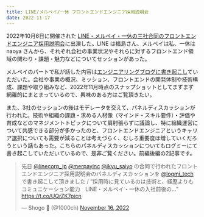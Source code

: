 ```yaml
---
title: LINE/メルペイ/一休 フロントエンドエンジニア採用説明会
date: 2022-11-17
---
```


2022年10月6日に開催された [LINE・メルペイ・一休の三社合同のフロントエンドエンジニア採用説明会](https://line.connpass.com/event/259202/)に出演した。LINE は福島さん、メルペイは私、一休は naoya さんから、それぞれ会社の事業状況やそれらに対するフロントエンド領域の関わり・課題・魅力などについてセッションがあった。

メルペイのパートで私が話した内容は[エンジニアリングブログに書き起こし](https://engineering.mercari.com/blog/entry/20221114-9c6bdd1ea7/)ていただいた。会社や事業の概況、ミッション、フロントエンドの開発体制や技術構成、課題や取り組みなど、2022年11月時点のスナップショットとしてまずまず網羅的にまとまっているので、興味のある方はご覧頂きたい。

また、3社のセッションの後はモデレータを交えて、パネルディスカッションが行われた。技術や組織の課題・求める人材像（マインド・スキル要件）・評価や育成などのマネジメントトピックについて肩肘張らずに議論し、特に組織運営について共感できる部分が多かったのと、フロントエンドエンジニアというキャリア選択についても需要が減ることは考えづらく、むしろ重要度は増していくだろうという話もあった。こちらのパネルディスカッションについてもログミーにて書き起こしていただいているので、是非ご覧ください。前編後編の2記事です。

<blockquote class="twitter-tweet"><p lang="ja" dir="ltr">先日 <a href="https://twitter.com/LINECorp_jp?ref_src=twsrc%5Etfw">@linecorp_jp</a> <a href="https://twitter.com/merpayinc?ref_src=twsrc%5Etfw">@merpayinc</a> <a href="https://twitter.com/Ikyu_saiyo?ref_src=twsrc%5Etfw">@ikyu_saiyo</a> の合同で行われたフロントエンドエンジニア採用説明会のパネルディスカッションを <a href="https://twitter.com/logmi_tech?ref_src=twsrc%5Etfw">@logmi_tech</a> で書き起こして頂きました / “採用時に見ているのは技術と、経歴よりもコミュニケーション能力　LINE・メルペイ・一休の入社前後の…” <a href="https://t.co/UQrZK7picn">https://t.co/UQrZK7picn</a></p>&mdash; Shogo 🍵 (@1000ch) <a href="https://twitter.com/1000ch/status/1592874809641553920?ref_src=twsrc%5Etfw">November 16, 2022</a></blockquote>
